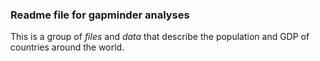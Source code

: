 ### Readme file for gapminder analyses

This is a group of *files* and *data* that describe the population and GDP of countries around the world.
